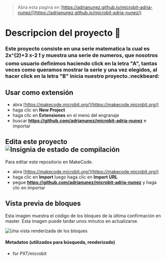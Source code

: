 > Abra esta pagina en [https://adrianunez.github.io/microbit-adria-nunez/](https://adrianunez.github.io/microbit-adria-nunez/)

# Descripcion del proyecto :speech_balloon:
### Este proyecto consiste en una serie matematica la cual es **2x^(2)+3 x-2** :exclamation: y muestra una serie de numeros, que nosotros como usuario definimos haciendo click en la letra "A", tantas veces como queramos mostrar la serie y una vez elegidos, al hacer click en la letra "B" inicia nuestro proyecto.:neckbeard:


## Usar como extensión

* abra [https://makecode.microbit.org/](https://makecode.microbit.org/)
* haga clic en **New Project**
* haga clic en **Extensiones** en el menú del engranaje
* buscar **https://github.com/adrianunez/microbit-adria-nunez** e importar

## Edita este proyecto ![Insignia de estado de compilación](https://github.com/adrianunez/microbit-adria-nunez/workflows/MakeCode/badge.svg)

Para editar este repositorio en MakeCode.

* abra [https://makecode.microbit.org/](https://makecode.microbit.org/)
* haga clic en **Import** luego haga clic en **Import URL**
* pegue **https://github.com/adrianunez/microbit-adria-nunez** y haga clic en importar

## Vista previa de bloques

Esta imagen muestra el código de los bloques de la última confirmación en master.
Esta imagen puede tardar unos minutos en actualizarse.

![Una vista renderizada de los bloques](https://github.com/adrianunez/microbit-adria-nunez/raw/master/.github/makecode/blocks.png)

#### Metadatos (utilizados para búsqueda, renderizado)

* for PXT/microbit
<script src="https://makecode.com/gh-pages-embed.js"></script><script>makeCodeRender("{{ site.makecode.home_url }}", "{{ site.github.owner_name }}/{{ site.github.repository_name }}");</script>
